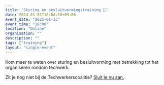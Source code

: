 ```yaml
---
title: 'Sturing en besluitvormingstraining 🎯'
date: 2024-01-01T16:04:10+09:00
event_date: "2025-01-13"
event_time: "18:00"
location: "Online"
organisation: ""
description: ""
tags: ["training"]
layout: "single-event"
---
```


Kom meer te weten over sturing en besluitvorming met betrekking tot het organiseren rondom techwerk.

Zit je nog niet bij de Techwerkerscoalitie? [Sluit je nu aan.](join)